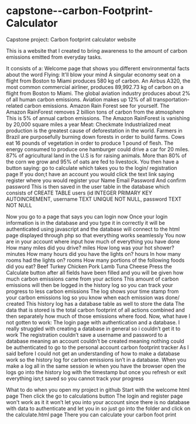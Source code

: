 # capstone--carbon-Footprint-Calculator
Capstone project: Carbon footprint calculator website

This is a website that I created to bring awareness to the amount of carbon emissions emitted from everyday tasks.

It consists of a:
Welcome page that shows you different environmental facts about the word
Flying: It'll blow your mind
A singular economy seat on a flight from Boston to Miami produces 580 kg of carbon.
An Airbus A320, the most common commercial airliner, produces 89,992.73 kg of carbon on a flight from Boston to Miami.
The global aviation industry produces about 2% of all human carbon emissions.
Aviation makes up 12% of all transportation-related carbon emissions.
Amazon Rain Forest see for yourself.
The Amazon RainForest removes 2 billion tons of carbon from the atmosphere
This is 5% of annual carbon emissions.
The Amazon RainForest is vanishing by 20,000 square miles a year
Meat: Checkmate
Industrialized meat production is the greatest cause of deforestation in the world.
Farmers in Brazil are purposefully burning down forests in order to build farms.
Cows eat 16 pounds of vegetation in order to produce 1 pound of flesh.
The energy consumed to produce one hamburger could drive a car for 20 miles.
87% of agricultural land in the U.S is for raising animals.
More than 80% of the corn we grow and 95% of oats are fed to livestock.
You then have a button saying: go to calculate which takes you to the login/ registration page
If you don;t have an account you would click the text link saying register where you would register your 
Name
Email
Password
And confirm password
This is then saved in the user table in the database which consists of 
CREATE TABLE users (id INTEGER PRIMARY KEY AUTOINCREMENT,
   	 username TEXT UNIQUE NOT NULL,
   	 password TEXT NOT NULL

Now you go to a page that says you can login now
Once your login information is in the database and you type it in correctly it will be authenticated using javascript and the database will  connect to the html page displayed through php so that everything works seamlessly
You now are in your account where input how much of everything you have done
How many miles did you drive? 
miles
How long was your hot shower? 
minutes
How many hours did you have the lights on? 
hours
In how many rooms had the lights on? 
rooms
How many portions of the following foods did you eat?
Beef
Turkey
Chicken
Pork
Lamb
Tuna
Cheese
Press the Calculate button after all fields have been filled and you will be given how much carbon emissions came from your actions
This amount of carbon emissions will then be logged in the history log so you can track your progress to less carbon emissions 
The log shows your time stamp from your carbon emissions log so you know when each emission was done/ created
This history log has a database table as well to store the data
The data that is stored is  the total carbon footprint of all actions combined and then separately how much of those emissions where food.
Now, what have I not gotten to work:
The login page with authentication and a database.
I really struggled with creating a database in general so i couldn’t get it to work
The registration couldn’t save a username and password to a database meaning an account couldn’t be created meaning nothing could be authenticated to go to the personal account carbon footprint tracker
As I said before I could not get an understanding of how to make a database work so the history log for carbon emissions isn’t in a database. When you make a log all in the same session ie when you have the browser open the logs go into the history log with the timestamp but once you refresh or exit everything isn;t saved so you cannot track your progress


What to do when you open my project in github
Start with the welcome html page 
Then click the go to calculations button
The login and register page won't work as it it won’t let you into your account since there is no database with data to authenticate and let you in so just go into the folder and click on the  calculate.html page
There  you can calculate your carbon foot print
